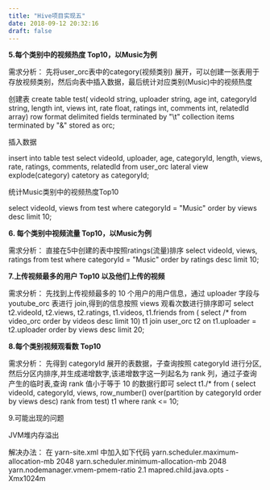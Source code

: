```yaml
---
title: "Hive项目实现五"
date: 2018-09-12 20:32:16
draft: false
---
```

**5.每个类别中的视频热度 Top10，以Music为例**

需求分析： 先将user_orc表中的category(视频类别) 展开，可以创建一张表用于存放视频类别，然后向表中插入数据，最后统计对应类别(Music)中的视频热度

创建表
create table test( videoId string, uploader string, age int, categoryId string, length int, views int, rate float, ratings int, comments int, relatedId array<string>) row format delimited fields terminated by "\t" collection items terminated by "&" stored as orc;

插入数据

insert into table test select videoId, uploader, age, categoryId, length, views, rate, ratings, comments, relatedId from user_orc lateral view explode(category) catetory as categoryId;

统计Music类别中的视频热度Top10

select videoId, views from test where categoryId = "Music" order by views desc limit 10;

**6. 每个类别中视频流量 Top10，以Music为例**

需求分析： 直接在5中创建的表中按照ratings(流量)排序
select videoId, views, ratings from test where categoryId = "Music" order by ratings desc limit 10;

**7.上传视频最多的用户 Top10 以及他们上传的视频**

需求分析： 先找到上传视频最多的 10 个用户的用户信息，通过 uploader 字段与 youtube_orc 表进行 join,得到的信息按照 views 观看次数进行排序即可
select t2.videoId, t2.views, t2.ratings, t1.videos, t1.friends from ( select /* from video_orc order by videos desc limit 10) t1 join user_orc t2 on t1.uploader = t2.uploader order by views desc limit 20;

**8.每个类别视频观看数 Top10**

需求分析： 先得到 categoryId 展开的表数据，子查询按照 categoryId 进行分区,然后分区内排序,并生成递增数字,该递增数字这一列起名为 rank 列，通过子查询产生的临时表,查询 rank 值小于等于 10 的数据行即可
select t1./* from ( select videoId, categoryId, views, row_number() over(partition by categoryId order by views desc) rank from test) t1 where rank <= 10;

9.可能出现的问题

JVM堆内存溢出

解决办法： 在 yarn-site.xml 中加入如下代码
<property> <name>yarn.scheduler.maximum-allocation-mb</name> <value>2048</value> </property> <property> <name>yarn.scheduler.minimum-allocation-mb</name> <value>2048</value> </property> <property> <name>yarn.nodemanager.vmem-pmem-ratio</name> <value>2.1</value> </property> <property> <name>mapred.child.java.opts</name> <value>-Xmx1024m</value> </property>